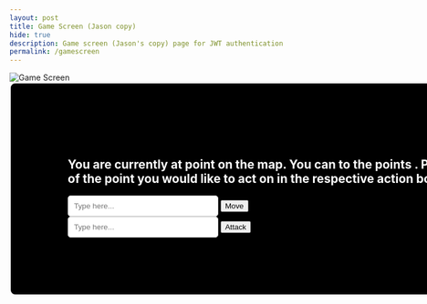 ```yaml
---
layout: post
title: Game Screen (Jason copy)
hide: true
description: Game screen (Jason's copy) page for JWT authentication
permalink: /gamescreen
---
```


<html lang="en">
<head>
<meta charset="UTF-8">
    <meta name="viewport" content="width=device-width, initial-scale=1.0">
    <style>
        .black-box {
            background-color: black;
            color: white;
            padding: 100px;
            border-radius: 10px;
            border: 2px solid white;
            text-align: left;
            width: 880px;
        }
        .white-input {
            background-color: white;
            padding: 10px;
            border: 1px solid #ccc;
            border-radius: 5px;
            width: 30%;
            box-sizing: border-box; /* Include padding and border in the width calculation */
        }
    </style>
    <!-- <script src="{{site_baseurl}}/_notebooks/JS_Scripts/2024-02-12-RandomNumbers.js"></script>  not loading :(-->
</head>

<body>
    <img id="map" src="https://i.postimg.cc/x1YqnQJZ/MapPos1.jpg" alt="Game Screen" usemap="#gameMap">
    <div class="black-box">
        <!-- Ex: You are currently at point 1 on the map. You can move to the points 2, 3. Please input the number of the point you would like to move to. -->
        <!-- "1", "2, 3" needs to change + "move" should be able to change to "move or attack" + add text saying there's an enemy 1 step away from you -->
        <h2 id="boxtext">You are currently at point <span id="currentposition"></span> on the map. <span id="enemyalert"></span>You can <span id="actions"></span> to the points <span id="possibleactionpositions"></span>. Please input the number of the point you would like to act on in the respective action box.</h2>
        <input type="number" min="1" max="9" class="white-input" placeholder="Type here..." id="playerinputmove">
        <button onclick="movement()">Move</button><br>
        <input type="number" min="1" max="9" class="white-input" placeholder="Type here..." id="playerinputattack">
        <button onclick="action()">Attack</button>
    </div>
</body>

<script>
    // Define variable for initial position and update it in text
    var position = 1
    document.getElementById("currentposition").textContent = position;

    // Define object for the map images (MapPos1 means at point 1)
    var mapImages = {
        1: "https://i.postimg.cc/x1YqnQJZ/MapPos1.jpg",
        2: "https://i.postimg.cc/GmQtpfvm/MapPos2.jpg",
        3: "https://i.postimg.cc/SK1K6zT0/MapPos3.jpg",
        4: "https://i.postimg.cc/SKxsYGG7/MapPos4.jpg",
        5: "https://i.postimg.cc/ZYdqNn6g/MapPos5.jpg",
        6: "https://i.postimg.cc/rsxF2Z8c/MapPos6.jpg",
        7: "https://i.postimg.cc/RFjV8xxX/MapPos7.jpg",
        8: "https://i.postimg.cc/637pY5g8/MapPos8.jpg",
        9: "https://i.postimg.cc/dtcVjFB0/MapPos9.jpg"
    };

    // Define object for possible actions (movement and attack) depending on initial position and update it in text
    var possibleActionPositions = {
        1: [2, 3],
        2: [1, 3, 4, 5],
        3: [1, 2, 5, 6],
        4: [2, 5, 7],
        5: [2, 3, 4, 6, 7, 8],
        6: [3, 5, 8],
        7: [4, 5, 8, 9],
        8: [5, 6, 7, 9],
        9: [7, 8]
    }
    document.getElementById("possibleactionpositions").textContent = possibleActionPositions[position];

    // Check for enemy position and alert if needed
    var enemyposition = 9
    function checkPosition(number, arr) { // not working sadge
        for (var i = 0; i < arr.length; i++) {
            if (arr[i] === number) {
                console.log(arr)
                document.getElementById("enemyalert").textContent = "The enemy is one step away from you!";
                document.getElementById("actions").textContent = "move or attack";
                return;
            }
            else {
                document.getElementById("actions").textContent = "move";
                return;
            }
        }
    };
    checkPosition(enemyposition, possibleActionPositions[position])

    // Define function for AI movement

    // Define function for AI attack

    // Define function for player movement
    function movement() {
        // Set inputValue to the number entered
        inputmovement = document.getElementById("playerinputmove");
        inputValue = inputmovement.value
        // Set number entered as new postion and update text for current position, the possible places to act on, and map
        var position = inputValue
        document.getElementById("currentposition").textContent = position;
        document.getElementById("possibleactionpositions").textContent = possibleActionPositions[position];
        var map = document.getElementById("map")
        map.src = mapImages[position]
        // Check positions
        checkPosition(enemyposition, possibleActionPositions[position])
    }

    // Define function for player attack

</script>
</html>